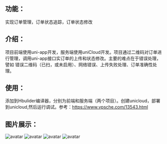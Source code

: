 ## 功能：
   实现订单管理，订单状态追踪，订单状态修改
## 介绍：
   项目前端使用uni-app开发，服务端使用uniCloud开发。项目通过二维码对订单进行管理，调用uni-app接口实订单的上传和状态修改。主要的难点在于错误处理，譬如 错误二维码（已扫，或未启用）、网络错误、上传失败处理、订单准确性处理。

## 使用：
   添加到Hbulider编译器，分别为前端和服务端（两个项目）。创建unicloud，部署到unicloud,然后运行调试。参考：https://www.vpsche.com/13543.html
   

## 图片展示：
![avatar](https://s1.ax1x.com/2022/04/10/LFX9zj.jpg)
![avatar](https://s1.ax1x.com/2022/04/10/LFXFLq.jpg)
![avatar](https://s1.ax1x.com/2022/04/10/LFXiyn.jpg)
![avatar](https://s1.ax1x.com/2022/04/10/LFXPQs.jpg)
